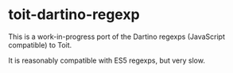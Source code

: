 # toit-dartino-regexp

This is a work-in-progress port of the Dartino regexps (JavaScript
compatible) to Toit.

It is reasonably compatible with ES5 regexps, but very slow.
